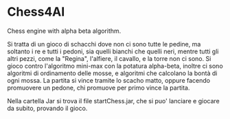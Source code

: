 # Chess4AI
Chess engine with alpha beta algorithm.

Si tratta di un gioco di schacchi dove non ci sono tutte le pedine,
ma soltanto i re e tutti i pedoni, sia quelli bianchi che quelli neri,
mentre tutti gli altri pezzi, come la "Regina", l'alfiere, il cavallo,
e la torre non ci sono.
Si gioco contro l'algoritmo mini-max con la potatura alpha-beta,
inoltre ci sono algoritmi di ordinamento delle mosse, e algoritmi che
calcolano la bontà di ogni mossa.
La partita si vince tramite lo scacho matto, oppure facendo promuovere
un pedone, chi promuove per primo vince la partita.

Nella cartella Jar si trova il file startChess.jar, che si puo' lanciare 
e giocare da subito, provando il gioco.
